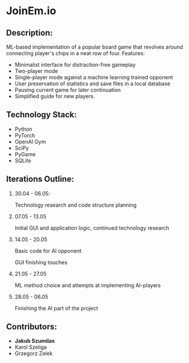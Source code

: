 # JoinEm.io

## Description:
ML-based implementation of a popular board game that revolves around connecting player's chips in a neat row of four. Features:

- Minimalist interface for distraction-free gameplay
- Two-player mode
- Single-player mode against a machine learning trained opponent
- User preservation of statistics and save files in a local database
- Pausing current game for later continuation
- Simplified guide for new players.

## Technology Stack:

- Python
- PyTorch
- OpenAI Gym
- SciPy
- PyGame
- SQLite

## Iterations Outline:

1. 30.04 - 06.05:

   Technology research and code structure planning

2. 07.05 - 13.05 

   Initial GUI and application logic, continued technology research

3. 14.05 - 20.05 

   Basic code for AI opponent

   GUI finishing touches 

4. 21.05 - 27.05 

   ML method choice and attempts at implementing AI-players

5. 28.05 - 06.05

   Finishing the AI part of the project

## Contributors:

- **Jakub Szumilas**
- Karol Szeliga
- Grzegorz Zelek
